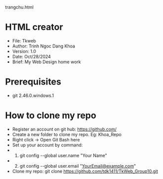 trangchu.html
# HTML creator
* File:     Tkweb
* Author:   Trinh Ngoc Dang Khoa
* Version:  1.0
* Date:     Oct/28/2024
* Brief:    My Web Design home work

# Prerequisites
* git       2.46.0.windows.1

# How to clone my repo
* Register an account on git hub: https://github.com/
* Create a new folder to clone my repo. Eg: Khoa_Repo
* Right click -> Open Git Bash here
* Set up your account by command:
* 1. git config --global user.name "Your Name"
* 2. git config --global user.email "YourEmail@example.com"
* Clone my repo: git clone https://github.com/tdk1411/TkWeb_Group10.git

